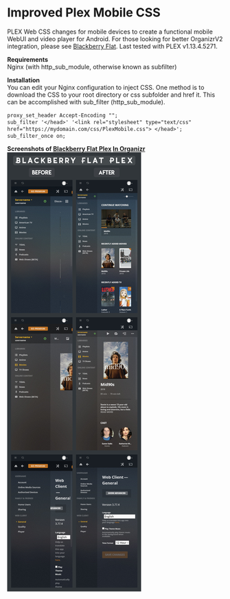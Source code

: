 # Improved Plex Mobile CSS
PLEX Web CSS changes for mobile devices to create a functional mobile WebUI and video player for Android. For those looking for better OrganizrV2 integration, please see [Blackberry Flat](https://github.com/Archmonger/Blackberry-Flat).
Last tested with PLEX v1.13.4.5271.

**Requirements**<br/> 
Nginx (with http_sub_module, otherwise known as subfilter)

**Installation**<br/>
You can edit your Nginx configuration to inject CSS. One method is to download the CSS to your root directory or css subfolder and href it. This can be accomplished with sub_filter (http_sub_module). 
```
proxy_set_header Accept-Encoding "";
sub_filter '</head>' '<link rel="stylesheet" type="text/css" href="https://mydomain.com/css/PlexMobile.css"> </head>';
sub_filter_once on;
```

**Screenshots of [Blackberry Flat Plex](https://github.com/Archmonger/Blackberry-Flat) [In Organizr](https://github.com/causefx/Organizr)**<br/>
![Plex Mobile CSS](https://github.com/Archmonger/Blackberry-Flat/blob/master/Screenshots/bbf_plex_in_organizr_mobile.jpg?raw=truee "Plex Mobile CSS")
